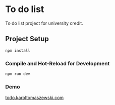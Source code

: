 # To do list

To do list project for university credit.

## Project Setup

```sh
npm install
```

### Compile and Hot-Reload for Development

```sh
npm run dev
```

### Demo

[todo.karoltomaszewski.com](https://todo.karoltomaszewski.com)